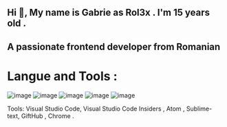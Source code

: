 <h2>Hi 👋, My name is Gabrie as </>Rol3x . I'm 15 years old . </h2>

<h2>A passionate frontend developer from Romanian</h2>

<h1> Langue and Tools : </h1>

![image](https://user-images.githubusercontent.com/74288530/168331581-68e6bb7d-5128-404f-a5c8-433af97bc21f.png)
![image](https://user-images.githubusercontent.com/74288530/168331641-a53a9695-d77c-4d33-bf36-379ad01e7940.png)
![image](https://user-images.githubusercontent.com/74288530/168331659-cac4cea7-dc3e-49a0-8ca8-eac7bb05ed0d.png)
![image](https://user-images.githubusercontent.com/74288530/168335744-7eebcadb-197f-4ab8-9c93-97e4cfbf4c0e.png)
![image](https://user-images.githubusercontent.com/74288530/168335806-cb210204-2ab0-4e5e-a680-405690768959.png)



Tools: Visual Studio Code, Visual Studio Code Insiders , Atom , Sublime-text, GiftHub , Chrome .
